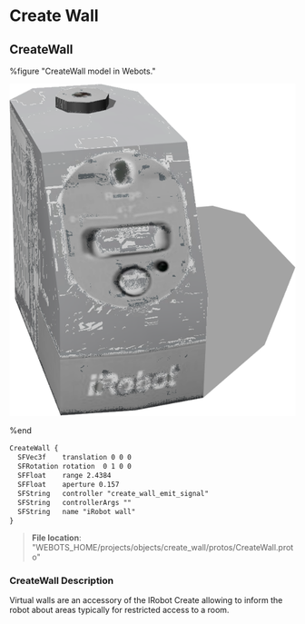 # Create Wall

## CreateWall

%figure "CreateWall model in Webots."

![CreateWall](images/objects/create_wall/CreateWall/model.png)

%end

```
CreateWall {
  SFVec3f    translation 0 0 0
  SFRotation rotation  0 1 0 0
  SFFloat    range 2.4384
  SFFloat    aperture 0.157
  SFString   controller "create_wall_emit_signal"
  SFString   controllerArgs ""
  SFString   name "iRobot wall"
}
```

> **File location**: "WEBOTS\_HOME/projects/objects/create_wall/protos/CreateWall.proto"

### CreateWall Description

Virtual walls are an accessory of the IRobot Create allowing to inform the robot about areas typically for restricted access to a room.

